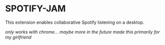 # SPOTIFY-JAM
This extension enables collaborative Spotify listening on a desktop.

*only works with chrome... maybe more in the future*
*made this primarily for my girlfriend*
